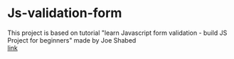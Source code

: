 # Js-validation-form
This project is based on tutorial "learn Javascript form validation - build JS Project for beginners" made by Joe Shabed <br>
[link](https://www-freecodecamp-org.cdn.ampproject.org/c/s/www.freecodecamp.org/news/learn-javascript-form-validation-by-making-a-form/amp/)
